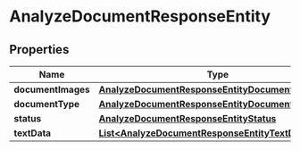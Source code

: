 

# AnalyzeDocumentResponseEntity


## Properties

| Name | Type | Description | Notes |
|------------ | ------------- | ------------- | -------------|
|**documentImages** | [**AnalyzeDocumentResponseEntityDocumentImages**](AnalyzeDocumentResponseEntityDocumentImages.md) |  |  [optional] |
|**documentType** | [**AnalyzeDocumentResponseEntityDocumentType**](AnalyzeDocumentResponseEntityDocumentType.md) |  |  [optional] |
|**status** | [**AnalyzeDocumentResponseEntityStatus**](AnalyzeDocumentResponseEntityStatus.md) |  |  [optional] |
|**textData** | [**List&lt;AnalyzeDocumentResponseEntityTextDataInner&gt;**](AnalyzeDocumentResponseEntityTextDataInner.md) |  |  [optional] |



